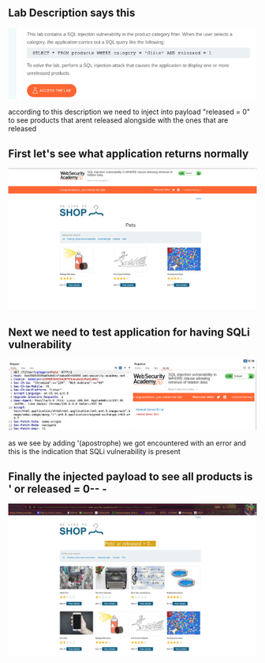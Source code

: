 ## Lab Description says this

![SQLi PoC](images/1.png)

according to this description we need to inject into payload "released = 0" to see products that arent released alongside with the ones that are released

## First let's see what application returns normally

![SQLi PoC](images/3.png)


## Next we need to test application for having SQLi vulnerability

![SQLi PoC](images/2.png)

as we see by adding '(apostrophe) we got encountered with an error and this is the indication that SQLi vulnerability is present

## Finally the injected payload to see all products is ' or released = 0-- -

![SQLi PoC](images/4.png)
